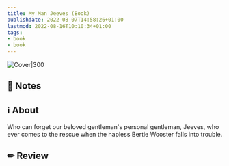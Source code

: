 ```yaml
---
title: My Man Jeeves (Book)
publishdate: 2022-08-07T14:58:26+01:00
lastmod: 2022-08-16T10:10:34+01:00
tags: 
- book
- book
---
```








![Cover|300](https://i.gr-assets.com/images/S/compressed.photo.goodreads.com/books/1348915558l/200572.jpg)



## 📝 Notes







## ℹ️ About



Who can forget our beloved gentleman's personal gentleman, Jeeves, who ever comes to the rescue when the hapless Bertie Wooster falls into trouble. 



## ✏ Review







